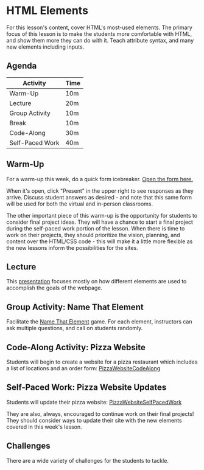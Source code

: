 # HTML Elements
For this lesson's content, cover HTML's most-used elements. The primary focus of this lesson is to make the students more comfortable with HTML, and show them more they can do with it. Teach attribute syntax, and many new elements including inputs.

## Agenda

| Activity | Time |
|-|-|
| Warm-Up  | 10m |
| Lecture | 20m |
| Group Activity | 10m |
| Break | 10m |
| Code-Along | 30m |
| Self-Paced Work | 40m |

## Warm-Up
For a warm-up this week, do a quick form icebreaker. [Open the form here.](https://forms.office.com/Pages/DesignPageV2.aspx?subpage=design&FormId=iNuljKul90il4EzlCTX4B33juYEmlJlJpIkctSGCv9RUODk5QUQwSE1VS1NaS0RKOTlON05TSVIzVS4u&Token=bb860232bab6460fab03cc488fd13c20)

When it's open, click "Present" in the upper right to see responses as they arrive. Discuss student answers as desired - and note that this same form will be used for both the virtual and in-person classrooms.

The other important piece of this warm-up is the opportunity for students to consider final project ideas. They will have a chance to start a final project during the self-paced work portion of the lesson. When there is time to work on their projects, they should prioritize the vision, planning, and content over the HTML/CSS code - this will make it a little more flexible as the new lessons inform the possibilities for the sites.

## Lecture
This [presentation](BasicHtmlElements.pptx) focuses mostly on how different elements are used to accomplish the goals of the webpage.

## Group Activity: Name That Element
Facilitate the [Name That Element](NameThatElement.pptx) game. For each element, instructors can ask multiple questions, and call on students randomly.

## Code-Along Activity: Pizza Website
Students will begin to create a website for a pizza restaurant which includes a list of locations and an order form: [PizzaWebsiteCodeAlong](PizzaWebsiteCodeAlong.md)

## Self-Paced Work: Pizza Website Updates
Students will update their pizza website: [PizzaWebsiteSelfPacedWork](PizzaWebsiteSelfPacedWork.md)

They are also, always, encouraged to continue work on their final projects! They should consider ways to update their site with the new elements covered in this week's lesson.

## Challenges
There are a wide variety of challenges for the students to tackle.
